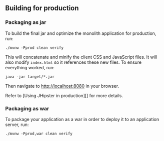 ## Building for production

### Packaging as jar

To build the final jar and optimize the monolith application for production, run:

```
./mvnw -Pprod clean verify
```

This will concatenate and minify the client CSS and JavaScript files. It will also modify `index.html` so it references
these new files.
To ensure everything worked, run:

```
java -jar target/*.jar
```

Then navigate to [http://localhost:8080](http://localhost:8080) in your browser.

Refer to [Using JHipster in production][] for more details.

### Packaging as war

To package your application as a war in order to deploy it to an application server, run:

```
./mvnw -Pprod,war clean verify
```
